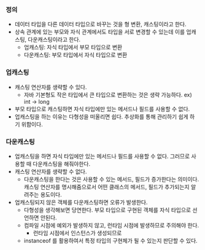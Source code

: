 ### 정의

- 데이터 타입을 다른 데이터 타입으로 바꾸는 것을 형 변환, 캐스팅이라고 한다.
- 상속 관계에 있는 부모와 자식 관계에서도 타입을 서로 변경할 수 있는데 이를 업캐스팅, 다운캐스팅이라고 한다.
    - 업캐스팅: 자식 타입에서 부모 타입으로 변환
    - 다운캐스팅: 부모 타입에서 자식 타입으로 변환

### 업캐스팅

- 캐스팅 연산자를 생략할 수 있다.
    - 자바 기본형도 작은 타입에서 큰 타입으로 변환하는 것은 생략 가능하다. ex) int → long
- 부모 타입으로 캐스팅하면 자식 타입에만 있는 메서드나 필드를 사용할 수 없다.
- 업캐스팅을 하는 이유는 다형성을 떠올리면 쉽다. 추상화를 통해 관리하기 쉽게 하기 위함이다.

### 다운캐스팅

- 업캐스팅을 하면 자식 타입에만 있는 메서드나 필드를 사용할 수 없다. 그러므로 사용할 때 다운캐스팅을 해줘야한다.
- 캐스팅 연산자를 생략할 수 없다.
    - 다운캐스팅을 한다는 것은 사용할 수 있는 메서드, 필드가 증가한다는 의미이다. 캐스팅 연산자를 명시해줌으로서 어떤 클래스의 메서드, 필드가 추가되는지 알려주는 용도이다.
- 업캐스팅되지 않은 객체를 다운캐스팅하면 오류가 발생한다.
    - 다형성을 생각해보면 당연한다. 부모 타입으로 구현된 객체를 자식 타입으로 선언하면 안된다.
    - 컴파일 시점에 예외가 발생하지 않고, 런타임 시점에 발생하므로 주의해야 한다.
        - 런타임 시점에서 인스턴스가 생성되므로
    - instanceof 를 활용하여서 특정 타입의 구현체가 될 수 있는지 판단할 수 있다.
